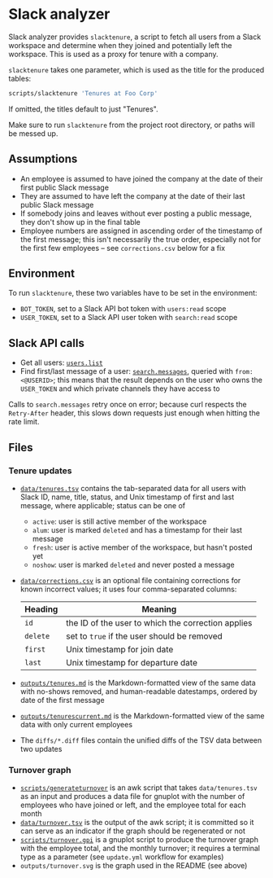 # Slack analyzer

Slack analyzer provides `slacktenure`, a script to fetch all users from a Slack
workspace and determine when they joined and potentially left the workspace.
This is used as a proxy for tenure with a company.

`slacktenure` takes one parameter, which is used as the title for the produced tables:

```bash
scripts/slacktenure 'Tenures at Foo Corp'
```

If omitted, the titles default to just "Tenures".

Make sure to run `slacktenure` from the project root directory, or paths will
be messed up.

## Assumptions

- An employee is assumed to have joined the company at the date of their first
  public Slack message
- They are assumed to have left the company at the date of their last public
  Slack message
- If somebody joins and leaves without ever posting a public message, they
  don't show up in the final table
- Employee numbers are assigned in ascending order of the timestamp of the
  first message; this isn't necessarily the true order, especially not for the
  first few employees &ndash; see `corrections.csv` below for a fix

## Environment

To run `slacktenure`, these two variables have to be set in the environment:

- `BOT_TOKEN`, set to a Slack API bot token with `users:read` scope
- `USER_TOKEN`, set to a Slack API user token with `search:read` scope

## Slack API calls

- Get all users: [`users.list`][1]
- Find first/last message of a user: [`search.messages`][2], queried with
  `from:<@USERID>`; this means that the result depends on the user who owns the
  `USER_TOKEN` and which private channels they have access to

Calls to `search.messages` retry once on error; because curl respects the
`Retry-After` header, this slows down requests just enough when hitting the
rate limit.

[1]: <https://api.slack.com/methods/users.list>
[2]: <https://api.slack.com/methods/search.messages>

## Files

### Tenure updates

- [`data/tenures.tsv`](data/tenures.tsv) contains the tab-separated data for
  all users with Slack ID, name, title, status, and Unix timestamp of first and
  last message, where applicable; status can be one of
  - `active`: user is still active member of the workspace
  - `alum`: user is marked `deleted` and has a timestamp for their last message
  - `fresh`: user is active member of the workspace, but hasn't posted yet
  - `noshow`: user is marked `deleted` and never posted a message
- [`data/corrections.csv`](data/corrections.csv) is an optional file containing
  corrections for known incorrect values; it uses four comma-separated columns:

  | Heading  | Meaning                                            |
  | -------- | -------------------------------------------------- |
  | `id`     | the ID of the user to which the correction applies |
  | `delete` | set to `true` if the user should be removed        |
  | `first`  | Unix timestamp for join date                       |
  | `last`   | Unix timestamp for departure date                  |
  
- [`outputs/tenures.md`](outputs/tenures.md) is the Markdown-formatted view of
  the same data with no-shows removed, and human-readable datestamps, ordered
  by date of the first message
- [`outputs/tenurescurrent.md`](outputs/tenurescurrent.md) is the
  Markdown-formatted view of the same data with only current employees
- The `diffs/*.diff` files contain the unified diffs of the TSV data between
  two updates

### Turnover graph

- [`scripts/generateturnover`](scripts/generateturnover) is an awk script that
  takes `data/tenures.tsv` as an input and produces a data file for gnuplot
  with the number of employees who have joined or left, and the employee total
  for each month
- [`data/turnover.tsv`](data/turnover.tsv) is the output of the awk script; it
  is committed so it can serve as an indicator if the graph should be
  regenerated or not
- [`scripts/turnover.gpi`](scripts/turnover.gpi) is a gnuplot script to produce
  the turnover graph with the employee total, and the monthly turnover; it
  requires a terminal type as a parameter (see `update.yml` workflow for
  examples)
- `outputs/turnover.svg` is the graph used in the README (see above)
